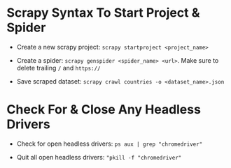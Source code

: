 # Scrapy Syntax To Start Project & Spider

* Create a new scrapy project: ```scrapy startproject <project_name>```
* Create a spider: ```scrapy genspider <spider_name> <url>```. Make sure to delete trailing ```/``` and ```https://```

* Save scraped dataset: ```scrapy crawl countries -o <dataset_name>.json```

# Check For & Close Any Headless Drivers

* Check for open headless drivers: ``` ps aux | grep "chromedriver" ```

* Quit all open headless drivers: ``` "pkill -f "chromedriver" ```
